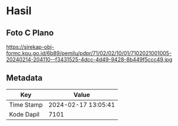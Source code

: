 # Hasil

## Foto C Plano

https://sirekap-obj-formc.kpu.go.id/6b89/pemilu/pdpr/71/02/02/10/01/7102021001005-20240214-204110--f3431525-4dcc-4d49-9428-8b449f5ccc49.jpg


## Metadata

| Key        | Value               |
| ---------- | ------------------- |
| Time Stamp | 2024-02-17 13:05:41 |
| Kode Dapil | 7101                |



